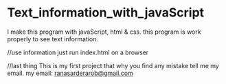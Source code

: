 # Text_information_with_javaScript
I make this program with javaScript, html &amp; css. this program is work properly to see text information. 

//use information
just run index.html on a browser

//last thing
This is my first project that why you find any mistake tell me my email. my email: ranasarderarob@gmail.com
